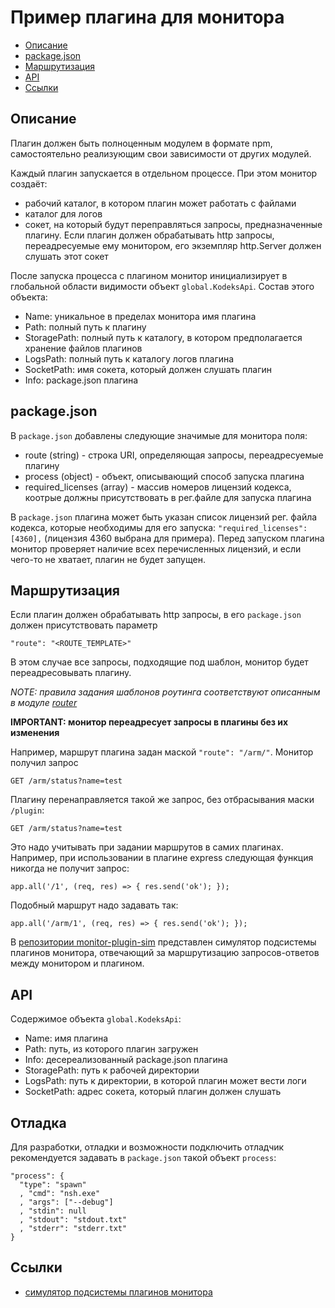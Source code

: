 # Пример плагина для монитора

* [Описание](#Описание)
* [package.json](#package.json)
* [Маршрутизация](#Маршрутизация)
* [API](#API)
* [Ссылки](#Ссылки)

## Описание

Плагин должен быть полноценным модулем в формате npm, самостоятельно реализующим свои зависимости от других модулей.

Каждый плагин запускается в отдельном процессе. 
При этом монитор создаёт:

* рабочий каталог, в котором плагин может работать с файлами
* каталог для логов
* сокет, на который будут переправляться запросы, предназначенные плагину. Если плагин должен обрабатывать http запросы, переадресуемые ему монитором, его экземпляр http.Server должен слушать этот сокет

После запуска процесса с плагином монитор инициализирует в глобальной области видимости объект `global.KodeksApi`. Состав этого объекта:

* Name: уникальное в пределах монитора имя плагина
* Path: полный путь к плагину
* StoragePath: полный путь к каталогу, в котором предполагается хранение файлов плагинов
* LogsPath: полный путь к каталогу логов плагина
* SocketPath: имя сокета, который должен слушать плагин
* Info: package.json плагина

## package.json

В `package.json` добавлены следующие значимые для монитора поля:

- route (string) - строка URI, определяющая запросы, переадресуемые плагину
- process (object) - объект, описывающий способ запуска плагина
- required_licenses (array) - массив номеров лицензий кодекса, коотрые должны присутствовать в рег.файле для запуска плагина

В `package.json` плагина может быть указан список лицензий рег. файла кодекса, которые необходимы для его запуска: `"required_licenses": [4360],` (лицензия 4360 выбрана для примера). Перед запуском плагина монитор проверяет наличие всех перечисленных лицензий, и если чего-то не хватает, плагин не будет запущен.

## Маршрутизация

Если плагин должен обрабатывать http запросы, в его `package.json` должен присутствовать параметр 
```
"route": "<ROUTE_TEMPLATE>"
```
В этом случае все запросы, подходящие под шаблон, монитор будет переадресовывать плагину.

*NOTE: правила задания шаблонов роутинга соответствуют описанным в модуле [router](https://www.npmjs.com/package/router)*

**IMPORTANT: монитор переадресует запросы в плагины без их изменения**

Например, маршрут плагина задан маской `"route": "/arm/"`. Монитор получил запрос
```
GET /arm/status?name=test
```
Плагину перенаправляется такой же запрос, без отбрасывания маски `/plugin`:
```
GET /arm/status?name=test
```
Это надо учитывать при задании маршрутов в самих плагинах. Например, при использовании в плагине express следующая функция никогда не получит запрос:
```
app.all('/1', (req, res) => { res.send('ok'); });
```
Подобный маршрут надо задавать так:
```
app.all('/arm/1', (req, res) => { res.send('ok'); });
```

В [репозитории monitor-plugin-sim](https://github.com/Murzilka/monitor-plugin-sim) представлен симулятор подсистемы плагинов монитора, отвечающий за маршрутизацию запросов-ответов между монитором и плагином.

## API

Содержимое объекта `global.KodeksApi`:

* Name: имя плагина
* Path: путь, из которого плагин загружен
* Info: десереализованный package.json плагина
* StoragePath: путь к рабочей директории
* LogsPath: путь к директории, в которой плагин может вести логи
* SocketPath: адрес сокета, который плагин должен слушать

## Отладка

Для разработки, отладки и возможности подключить отладчик рекомендуется задавать в `package.json` такой объект `process`:
```
"process": {
  "type": "spawn"
  , "cmd": "nsh.exe"
  , "args": ["--debug"]
  , "stdin": null
  , "stdout": "stdout.txt"
  , "stderr": "stderr.txt"
}
```

## Ссылки

- [симулятор подсистемы плагинов монитора](https://github.com/Murzilka/monitor-plugin-sim)
